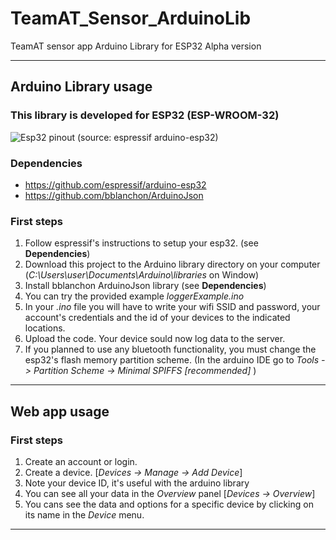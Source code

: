 # TeamAT_Sensor_ArduinoLib
TeamAT sensor app Arduino Library for ESP32
Alpha version
___
## Arduino Library usage
### This library is developed for ESP32 (ESP-WROOM-32)

![Esp32 pinout](https://raw.githubusercontent.com/espressif/arduino-esp32/master/docs/esp32_pinmap.png) (source: espressif arduino-esp32)

### Dependencies
- https://github.com/espressif/arduino-esp32 
- https://github.com/bblanchon/ArduinoJson

### First steps
1. Follow espressif's instructions to setup your esp32. (see **Dependencies**)
2. Download this project to the Arduino library directory on your computer (*C:\Users\user\Documents\Arduino\libraries* on Window)
3. Install bblanchon ArduinoJson library (see **Dependencies**)
4. You can try the provided example *loggerExample.ino*
5. In your *.ino* file you will have to write your wifi SSID and password, your account's credentials and the id of your devices to the indicated locations.
6. Upload the code. Your device sould now log data to the server. 
7. If you planned to use any bluetooth functionality, you must change the esp32's flash memory partition scheme. (In the arduino IDE go to *Tools -> Partition Scheme -> Minimal SPIFFS [recommended]* )

___
## Web app usage

### First steps
1. Create an account or login.
2. Create a device. [*Devices -> Manage -> Add Device*]
3. Note your device ID, it's useful with the arduino library
4. You can see all your data in the *Overview* panel [*Devices -> Overview*]
5. You cans see the data and options for a specific device by clicking on its name in the *Device* menu.

___
